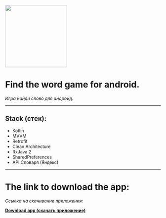 <img src="https://github.com/user-attachments/assets/b774f2d9-207f-4dc9-98ec-aa71551a80f5" width="200" />

# **Find the word game for android.**  
*Игра найди слово для андроид.*

---

## **Stack (стек):**
- Kotlin  
- MVVM
- Retrofit
- Clean Architecture
- RxJava 2
- SharedPreferences
- API Словаря (Яндекс)

---

# **The link to download the app:**
*Cсылка на скачивание приложения:*


[**Download app (скачать приложение)**](позже)
